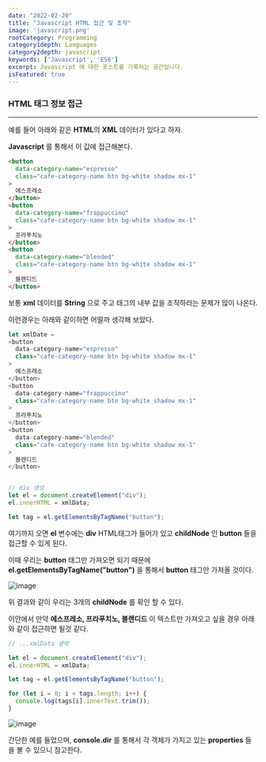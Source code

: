 ```yaml
---
date: "2022-02-20"
title: "Javascript HTML 접근 및 조작"
image: 'javascript.png'
rootCategory: Programming
category1depth: Languages
category2depth: javascript
keywords: ['Javascript', 'ES6']
excerpt: Javascript 에 대한 포스트를 기록하는 공간입니다.
isFeatured: true
---
```



### HTML 태그 정보 접근

---

예를 들어 아래와 같은 **HTML**의 **XML** 데이터가 있다고 하자.

**Javascript** 를 통해서 이 값에 접근해본다.

```html
<button
  data-category-name="espresso"
  class="cafe-category-name btn bg-white shadow mx-1"
>
  에스프레소
</button>
<button
  data-category-name="frappuccino"
  class="cafe-category-name btn bg-white shadow mx-1"
>
  프라푸치노
</button>
<button
  data-category-name="blended"
  class="cafe-category-name btn bg-white shadow mx-1"
>
  블렌디드
</button>
```

보통 **xml** 데이터를 **String** 으로 주고 태그의 내부 값을 조작하라는 문제가 많이 나온다.

이런경우는 아래와 같이하면 어떨까 생각해 보았다.

```js
let xmlDate =
<button
  data-category-name="espresso"
  class="cafe-category-name btn bg-white shadow mx-1"
>
  에스프레소
</button>
<button
  data-category-name="frappuccino"
  class="cafe-category-name btn bg-white shadow mx-1"
>
  프라푸치노
</button>
<button
  data-category-name="blended"
  class="cafe-category-name btn bg-white shadow mx-1"
>
  블렌디드
</button>


// div 생성
let el = document.createElement("div");
el.innerHTML = xmlData;

let tag = el.getElementsByTagName("button");
```

여기까지 오면 **el** 변수에는 **div** HTML태그가 들어가 있고 **childNode** 인 **button** 들을 접근할 수 있게 된다.

이때 우리는 **button** 태그만 가져오면 되기 때문에 **el.getElementsByTagName("button")** 을 통해서 **button** 태그만 가져올 것이다.

![image](https://user-images.githubusercontent.com/56063287/154837483-da53eb60-b63b-4237-9200-1975387608d1.png)

위 결과와 같이 우리는 3개의 **childNode** 를 확인 할 수 있다.

이안에서 만약 **에스프레소, 프라푸치노, 블렌디드** 이 텍스트만 가져오고 싶을 경우 아래와 같이 접근하면 될것 같다.

```js
// ...xmlData 생략

let el = document.createElement("div");
el.innerHTML = xmlData;

let tag = el.getElementsByTagName("button");

for (let i = 0; i < tags.length; i++) {
  console.log(tags[i].innerText.trim());
}
```

![image](https://user-images.githubusercontent.com/56063287/154837773-d0990c80-77d6-495e-bafa-9e4a0a99edba.png)

간단한 예를 들었으며, **console.dir** 를 통해서 각 객체가 가지고 있는 **properties** 들을 볼 수 있으니 참고한다.
